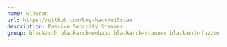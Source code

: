 ```yaml
---
name: w13scan
url: https://github.com/boy-hack/w13scan
description: Passive Security Scanner.
group: blackarch blackarch-webapp blackarch-scanner blackarch-fuzzer
---
```

